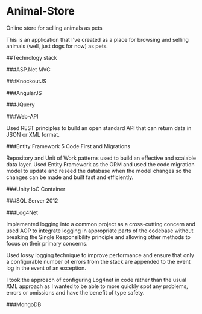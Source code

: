 Animal-Store
============

Online store for selling animals as pets

This is an application that I've created as a place for browsing and selling animals (well, just dogs for now) as pets.


##Technology stack

###ASP.Net MVC

###KnockoutJS

###AngularJS

###JQuery

###Web-API

Used REST principles to build an open standard API that can return data in JSON or XML format.

###Entity Framework 5 Code First and Migrations

Repository and Unit of Work patterns used to build an effective and scalable data layer. Used Entity Framework as the ORM and used the code migration model to update and reseed the database when the model changes so the changes can be made and built fast and efficiently.

###Unity IoC Container


###SQL Server 2012


###Log4Net

Implemented logging into a common project as a cross-cutting concern and used AOP to integrate logging in appropriate parts of the codebase without breaking the Single Responsibility principle and allowing other methods to focus on their primary concerns.

Used lossy logging technique to improve performance and ensure that only a configurable number of errors from the stack are appended to the event log in the event of an exception.

I took the approach of configuring Log4net in code rather than the usual XML approach as I wanted to be able to more quickly spot any problems, errors or omissions and have the benefit of type safety.

###MongoDB
